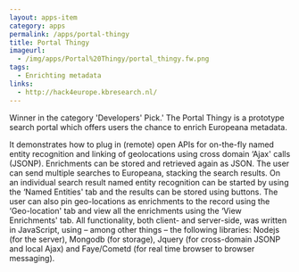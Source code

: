 ```yaml
---
layout: apps-item
category: apps
permalink: /apps/portal-thingy
title: Portal Thingy
imageurl:
  - /img/apps/Portal%20Thingy/portal_thingy.fw.png
tags:
  - Enrichting metadata
links:
  - http://hack4europe.kbresearch.nl/
---
```


Winner in the category 'Developers' Pick.' The Portal Thingy is a prototype search portal which offers users the chance to enrich Europeana metadata.

 It demonstrates how to plug in (remote) open APIs for on-the-fly named entity recognition and linking of geolocations using cross domain ‘Ajax' calls (JSONP). Enrichments can be stored and retrieved again as JSON. The user can send multiple searches to Europeana, stacking the search results. On an individual search result named entity recognition can be started by using the ‘Named Entities' tab and the results can be stored using buttons. The user can also pin geo-locations as enrichments to the record using the ‘Geo-location' tab and view all the enrichments using the ‘View Enrichments' tab. All functionality, both client- and server-side, was written in JavaScript, using – among other things – the following libraries: Nodejs (for the server), Mongodb (for storage), Jquery (for cross-domain JSONP and local Ajax) and Faye/Cometd (for real time browser to browser messaging).
